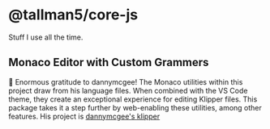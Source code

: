 # @tallman5/core-js
Stuff I use all the time.

## Monaco Editor with Custom Grammers
🌟 Enormous gratitude to dannymcgee!
The Monaco utilities within this project draw from his language files.
When combined with the VS Code theme, they create an exceptional experience for editing Klipper files.
This package takes it a step further by web-enabling these utilities, among other features.
His project is [dannymcgee's klipper](https://github.com/dannymcgee/vscode-klipper)
